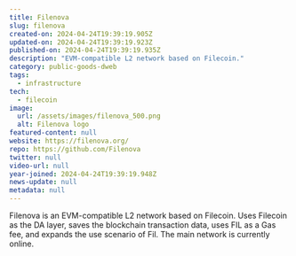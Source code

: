 ```yaml
---
title: Filenova
slug: filenova
created-on: 2024-04-24T19:39:19.905Z
updated-on: 2024-04-24T19:39:19.923Z
published-on: 2024-04-24T19:39:19.935Z
description: "EVM-compatible L2 network based on Filecoin."
category: public-goods-dweb
tags:
  - infrastructure
tech:
  - filecoin
image:
  url: /assets/images/filenova_500.png
  alt: Filenova logo
featured-content: null
website: https://filenova.org/
repo: https://github.com/Filenova
twitter: null
video-url: null
year-joined: 2024-04-24T19:39:19.948Z
news-update: null
metadata: null
---
```


Filenova is an EVM-compatible L2 network based on Filecoin. Uses Filecoin as the DA layer, saves the blockchain transaction data, uses FIL as a Gas fee, and expands the use scenario of Fil. The main network is currently online.
